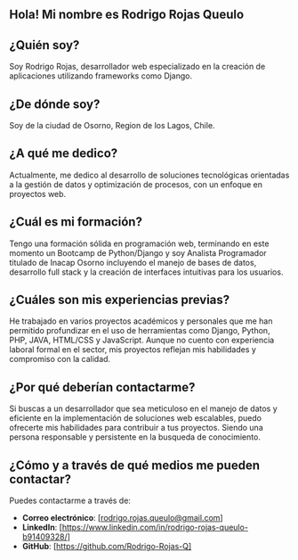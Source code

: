 ## Hola! Mi nombre es Rodrigo Rojas Queulo
## ¿Quién soy?
Soy Rodrigo Rojas, desarrollador web especializado en la creación de aplicaciones utilizando frameworks como Django.

## ¿De dónde soy?
Soy de la ciudad de Osorno, Region de los Lagos, Chile.

## ¿A qué me dedico?
Actualmente, me dedico al desarrollo de soluciones tecnológicas orientadas a la gestión de datos y optimización de procesos, con un enfoque en proyectos web.

## ¿Cuál es mi formación?
Tengo una formación sólida en programación web, terminando en este momento un Bootcamp de Python/Django y soy Analista Programador titulado de Inacap Osorno incluyendo el manejo de bases de datos, desarrollo full stack y la creación de interfaces intuitivas para los usuarios.

## ¿Cuáles son mis experiencias previas?
He trabajado en varios proyectos académicos y personales que me han permitido profundizar en el uso de herramientas como Django, Python, PHP, JAVA, HTML/CSS y JavaScript. Aunque no cuento con experiencia laboral formal en el sector, mis proyectos reflejan mis habilidades y compromiso con la calidad.

## ¿Por qué deberían contactarme?
Si buscas a un desarrollador que sea meticuloso en el manejo de datos y eficiente en la implementación de soluciones web escalables, puedo ofrecerte mis habilidades para contribuir a tus proyectos. Siendo una persona responsable y persistente en la busqueda de conocimiento.

## ¿Cómo y a través de qué medios me pueden contactar?
Puedes contactarme a través de:
- **Correo electrónico**: [rodrigo.rojas.queulo@gmail.com]
- **LinkedIn**: [https://www.linkedin.com/in/rodrigo-rojas-queulo-b91409328/]
- **GitHub**: [https://github.com/Rodrigo-Rojas-Q]


